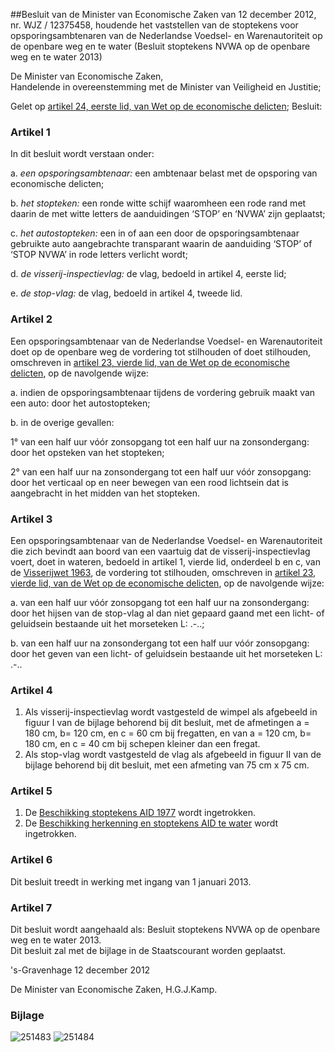 <meta http-equiv='Content-Type' content='text/html; charset=utf-8' />

##Besluit van de Minister van Economische Zaken van 12 december 2012, nr. WJZ / 12375458, houdende het vaststellen van de stoptekens voor opsporingsambtenaren van de Nederlandse Voedsel- en Warenautoriteit op de openbare weg en te water (Besluit stoptekens NVWA op de openbare weg en te water 2013)

De Minister van Economische Zaken,  
Handelende in overeenstemming met de Minister van Veiligheid en Justitie;

Gelet op [artikel 24, eerste lid, van Wet op de economische delicten](../../../../../../../../../../../../../wet/wet/op/de/economische/delicten/BWBR0002063/README.md);
Besluit:    

### Artikel  1  

In dit besluit wordt verstaan onder: 

a. *een opsporingsambtenaar:* een ambtenaar belast met de opsporing van economische delicten;  

b. *het stopteken:* een ronde witte schijf waaromheen een rode rand met daarin de met witte letters de aanduidingen ‘STOP’ en ‘NVWA’ zijn geplaatst;  

c. *het autostopteken:* een in of aan een door de opsporingsambtenaar gebruikte auto aangebrachte transparant waarin de aanduiding ‘STOP’ of ‘STOP NVWA’ in rode letters verlicht wordt;  

d. *de visserij-inspectievlag:* de vlag, bedoeld in artikel 4, eerste lid;  

e. *de stop-vlag:* de vlag, bedoeld in artikel 4, tweede lid.    

### Artikel  2  

Een opsporingsambtenaar van de Nederlandse Voedsel- en Warenautoriteit doet op de openbare weg de vordering tot stilhouden of doet stilhouden, omschreven in [artikel 23, vierde lid, van de Wet op de economische delicten](../../../../../../../../../../../../../wet/wet/op/de/economische/delicten/BWBR0002063/README.md), op de navolgende wijze: 

a. indien de opsporingsambtenaar tijdens de vordering gebruik maakt van een auto: door het autostopteken;  

b. in de overige gevallen: 

1° van een half uur vóór zonsopgang tot een half uur na zonsondergang: door het opsteken van het stopteken;  

2° van een half uur na zonsondergang tot een half uur vóór zonsopgang: door het verticaal op en neer bewegen van een rood lichtsein dat is aangebracht in het midden van het stopteken.      

### Artikel  3  

Een opsporingsambtenaar van de Nederlandse Voedsel- en Warenautoriteit die zich bevindt aan boord van een vaartuig dat de visserij-inspectievlag voert, doet in wateren, bedoeld in artikel 1, vierde lid, onderdeel b en c, van de [Visserijwet 1963](../../../../../../../../../../../../../wet/visserijwet/1963/BWBR0002416/README.md), de vordering tot stilhouden, omschreven in [artikel 23, vierde lid, van de Wet op de economische delicten](../../../../../../../../../../../../../wet/wet/op/de/economische/delicten/BWBR0002063/README.md), op de navolgende wijze: 

a. van een half uur vóór zonsopgang tot een half uur na zonsondergang: door het hijsen van de stop-vlag al dan niet gepaard gaand met een licht- of geluidsein bestaande uit het morseteken L: .-..;  

b. van een half uur na zonsondergang tot een half uur vóór zonsopgang: door het geven van een licht- of geluidsein bestaande uit het morseteken L: .-..    

### Artikel  4  

1.  Als visserij-inspectievlag wordt vastgesteld de wimpel als afgebeeld in figuur I van de bijlage behorend bij dit besluit, met de afmetingen a = 180 cm, b= 120 cm, en c = 60 cm bij fregatten, en van a = 120 cm, b= 180 cm, en c = 40 cm bij schepen kleiner dan een fregat.   
2.  Als stop-vlag wordt vastgesteld de vlag als afgebeeld in figuur II van de bijlage behorend bij dit besluit, met een afmeting van 75 cm x 75 cm.   

### Artikel  5  

1.  De [Beschikking stoptekens AID 1977](../../../../../../../../../../../../../ministeriele-regeling/beschikking/stoptekens/aid/1977/BWBR0003118/README.md) wordt ingetrokken.   
2.  De [Beschikking herkenning en stoptekens AID te water](../../../../../../../../../../../../../ministeriele-regeling/beschikking/herkenning/en/stoptekens/aid/te/water/BWBR0003609/README.md) wordt ingetrokken.   

### Artikel  6  

Dit besluit treedt in werking met ingang van 1 januari 2013.  

### Artikel  7  

Dit besluit wordt aangehaald als: Besluit stoptekens NVWA op de openbare weg en te water 2013.  
Dit besluit zal met de bijlage in de Staatscourant worden geplaatst.   

's-Gravenhage 
12 december 2012   

De 
Minister van Economische Zaken,
H.G.J.Kamp.  

### Bijlage  

![251483](http://wetten.overheid.nl/Illustration/251483)
![251484](http://wetten.overheid.nl/Illustration/251484)

